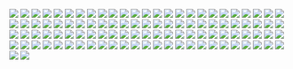 [![](ivop_ajfa.png)](https://github.com/ivop/rc-archive/raw/master/ivop/ivop_ajfa.xex)
[![](ivop_ara.png)](https://github.com/ivop/rc-archive/raw/master/ivop/ivop_ara.xex)
[![](ivop_a-river-runs-through-it.png)](https://github.com/ivop/rc-archive/raw/master/ivop/ivop_a-river-runs-through-it.xex)
[![](ivop_audi.png)](https://github.com/ivop/rc-archive/raw/master/ivop/ivop_audi.xex)
[![](ivop_bald-eagle.png)](https://github.com/ivop/rc-archive/raw/master/ivop/ivop_bald-eagle.xex)
[![](ivop_bar.png)](https://github.com/ivop/rc-archive/raw/master/ivop/ivop_bar.xex)
[![](ivop_bc_carnivore.png)](https://github.com/ivop/rc-archive/raw/master/ivop/ivop_bc_carnivore.xex)
[![](ivop_bc-no-lives-matter.png)](https://github.com/ivop/rc-archive/raw/master/ivop/ivop_bc-no-lives-matter.xex)
[![](ivop_black-no1.png)](https://github.com/ivop/rc-archive/raw/master/ivop/ivop_black-no1.xex)
[![](ivop_bloodletting.png)](https://github.com/ivop/rc-archive/raw/master/ivop/ivop_bloodletting.xex)
[![](ivop-book_of_souls.png)](https://github.com/ivop/rc-archive/raw/master/ivop/ivop-book_of_souls.xex)
[![](ivop_c-and-c-friendship.png)](https://github.com/ivop/rc-archive/raw/master/ivop/ivop_c-and-c-friendship.xex)
[![](ivop_casablanca.png)](https://github.com/ivop/rc-archive/raw/master/ivop/ivop_casablanca.xex)
[![](ivop_cash.png)](https://github.com/ivop/rc-archive/raw/master/ivop/ivop_cash.xex)
[![](ivop_cat-on-1050.png)](https://github.com/ivop/rc-archive/raw/master/ivop/ivop_cat-on-1050.xex)
[![](ivop_cat-ziggy.png)](https://github.com/ivop/rc-archive/raw/master/ivop/ivop_cat-ziggy.xex)
[![](ivop_chester-bennington.png)](https://github.com/ivop/rc-archive/raw/master/ivop/ivop_chester-bennington.xex)
[![](ivop_chris-cornell.png)](https://github.com/ivop/rc-archive/raw/master/ivop/ivop_chris-cornell.xex)
[![](ivop_commando.png)](https://github.com/ivop/rc-archive/raw/master/ivop/ivop_commando.xex)
[![](ivop_corona-beer.png)](https://github.com/ivop/rc-archive/raw/master/ivop/ivop_corona-beer.xex)
[![](ivop_corona.png)](https://github.com/ivop/rc-archive/raw/master/ivop/ivop_corona.xex)
[![](ivop-cougar-hairdog.png)](https://github.com/ivop/rc-archive/raw/master/ivop/ivop-cougar-hairdog.xex)
[![](ivop-delfador.png)](https://github.com/ivop/rc-archive/raw/master/ivop/ivop-delfador.xex)
[![](ivop_devils-bridge-ntsc.png)](https://github.com/ivop/rc-archive/raw/master/ivop/ivop_devils-bridge-ntsc.xex)
[![](ivop_devils-bridge.png)](https://github.com/ivop/rc-archive/raw/master/ivop/ivop_devils-bridge.xex)
[![](ivop_donald.png)](https://github.com/ivop/rc-archive/raw/master/ivop/ivop_donald.xex)
[![](ivop_dr-frankenstein.png)](https://github.com/ivop/rc-archive/raw/master/ivop/ivop_dr-frankenstein.xex)
[![](ivop_duran-duran-rio.png)](https://github.com/ivop/rc-archive/raw/master/ivop/ivop_duran-duran-rio.xex)
[![](ivop_duvall.png)](https://github.com/ivop/rc-archive/raw/master/ivop/ivop_duvall.xex)
[![](ivop-eddie.png)](https://github.com/ivop/rc-archive/raw/master/ivop/ivop-eddie.xex)
[![](ivop_et.png)](https://github.com/ivop/rc-archive/raw/master/ivop/ivop_et.xex)
[![](ivop_eurovision2020.png)](https://github.com/ivop/rc-archive/raw/master/ivop/ivop_eurovision2020.xex)
[![](ivop_ferrari.png)](https://github.com/ivop/rc-archive/raw/master/ivop/ivop_ferrari.xex)
[![](ivop_florence.png)](https://github.com/ivop/rc-archive/raw/master/ivop/ivop_florence.xex)
[![](ivop_freedumb.png)](https://github.com/ivop/rc-archive/raw/master/ivop/ivop_freedumb.xex)
[![](ivop_godfather.png)](https://github.com/ivop/rc-archive/raw/master/ivop/ivop_godfather.xex)
[![](ivop_grace-jones-island-life.png)](https://github.com/ivop/rc-archive/raw/master/ivop/ivop_grace-jones-island-life.xex)
[![](ivop_grolsch.png)](https://github.com/ivop/rc-archive/raw/master/ivop/ivop_grolsch.xex)
[![](ivop-guy2.png)](https://github.com/ivop/rc-archive/raw/master/ivop/ivop-guy2.xex)
[![](ivop-guy.png)](https://github.com/ivop/rc-archive/raw/master/ivop/ivop-guy.xex)
[![](ivop_heineken.png)](https://github.com/ivop/rc-archive/raw/master/ivop/ivop_heineken.xex)
[![](ivop_herbie.png)](https://github.com/ivop/rc-archive/raw/master/ivop/ivop_herbie.xex)
[![](ivop-highloard.png)](https://github.com/ivop/rc-archive/raw/master/ivop/ivop-highloard.xex)
[![](ivop_jim2.png)](https://github.com/ivop/rc-archive/raw/master/ivop/ivop_jim2.xex)
[![](ivop_jim.png)](https://github.com/ivop/rc-archive/raw/master/ivop/ivop_jim.xex)
[![](ivop-keith_flint2.png)](https://github.com/ivop/rc-archive/raw/master/ivop/ivop-keith_flint2.xex)
[![](ivop-keith_flint.png)](https://github.com/ivop/rc-archive/raw/master/ivop/ivop-keith_flint.xex)
[![](ivop-kinderdijk.png)](https://github.com/ivop/rc-archive/raw/master/ivop/ivop-kinderdijk.xex)
[![](ivop-konrad.png)](https://github.com/ivop/rc-archive/raw/master/ivop/ivop-konrad.xex)
[![](ivop_larry-norman.png)](https://github.com/ivop/rc-archive/raw/master/ivop/ivop_larry-norman.xex)
[![](ivop-lisboa.png)](https://github.com/ivop/rc-archive/raw/master/ivop/ivop-lisboa.xex)
[![](ivop-little_richard.png)](https://github.com/ivop/rc-archive/raw/master/ivop/ivop-little_richard.xex)
[![](ivop_lizzo.png)](https://github.com/ivop/rc-archive/raw/master/ivop/ivop_lizzo.xex)
[![](ivop_lostboys.png)](https://github.com/ivop/rc-archive/raw/master/ivop/ivop_lostboys.xex)
[![](ivop_maria_whitaker.png)](https://github.com/ivop/rc-archive/raw/master/ivop/ivop_maria_whitaker.xex)
[![](ivop_mbrain.png)](https://github.com/ivop/rc-archive/raw/master/ivop/ivop_mbrain.xex)
[![](ivop_meateater.png)](https://github.com/ivop/rc-archive/raw/master/ivop/ivop_meateater.xex)
[![](ivop_merckx.png)](https://github.com/ivop/rc-archive/raw/master/ivop/ivop_merckx.xex)
[![](ivop_metropolis.png)](https://github.com/ivop/rc-archive/raw/master/ivop/ivop_metropolis.xex)
[![](ivop_michael.png)](https://github.com/ivop/rc-archive/raw/master/ivop/ivop_michael.xex)
[![](ivop_miner2049er.png)](https://github.com/ivop/rc-archive/raw/master/ivop/ivop_miner2049er.xex)
[![](ivop_mm.png)](https://github.com/ivop/rc-archive/raw/master/ivop/ivop_mm.xex)
[![](ivop_northern-lights.png)](https://github.com/ivop/rc-archive/raw/master/ivop/ivop_northern-lights.xex)
[![](ivop_owl.png)](https://github.com/ivop/rc-archive/raw/master/ivop/ivop_owl.xex)
[![](ivop-pal-misplaced_childhood.png)](https://github.com/ivop/rc-archive/raw/master/ivop/ivop-pal-misplaced_childhood.xex)
[![](ivop_pg1.png)](https://github.com/ivop/rc-archive/raw/master/ivop/ivop_pg1.xex)
[![](ivop-piece_of_mind.png)](https://github.com/ivop/rc-archive/raw/master/ivop/ivop-piece_of_mind.xex)
[![](ivop_predator.png)](https://github.com/ivop/rc-archive/raw/master/ivop/ivop_predator.xex)
[![](ivop-priest.png)](https://github.com/ivop/rc-archive/raw/master/ivop/ivop-priest.xex)
[![](ivop_prime-cuts.png)](https://github.com/ivop/rc-archive/raw/master/ivop/ivop_prime-cuts.xex)
[![](ivop_prince_passport-20160211.png)](https://github.com/ivop/rc-archive/raw/master/ivop/ivop_prince_passport-20160211.xex)
[![](ivop_prince_purple_rain.png)](https://github.com/ivop/rc-archive/raw/master/ivop/ivop_prince_purple_rain.xex)
[![](ivop_pringles.png)](https://github.com/ivop/rc-archive/raw/master/ivop/ivop_pringles.xex)
[![](ivop_purple-rain.png)](https://github.com/ivop/rc-archive/raw/master/ivop/ivop_purple-rain.xex)
[![](ivop-rainbow_flag_ntsc.png)](https://github.com/ivop/rc-archive/raw/master/ivop/ivop-rainbow_flag_ntsc.xex)
[![](ivop-rainbow_flag.png)](https://github.com/ivop/rc-archive/raw/master/ivop/ivop-rainbow_flag.xex)
[![](ivop_remain_in_light.png)](https://github.com/ivop/rc-archive/raw/master/ivop/ivop_remain_in_light.xex)
[![](ivop_rib.png)](https://github.com/ivop/rc-archive/raw/master/ivop/ivop_rib.xex)
[![](ivop_rip.png)](https://github.com/ivop/rc-archive/raw/master/ivop/ivop_rip.xex)
[![](ivop_robocop.png)](https://github.com/ivop/rc-archive/raw/master/ivop/ivop_robocop.xex)
[![](ivop_screamadelica.png)](https://github.com/ivop/rc-archive/raw/master/ivop/ivop_screamadelica.xex)
[![](ivop_sharona.png)](https://github.com/ivop/rc-archive/raw/master/ivop/ivop_sharona.xex)
[![](ivop_signor-rossi.png)](https://github.com/ivop/rc-archive/raw/master/ivop/ivop_signor-rossi.xex)
[![](ivop_stinking-badges.png)](https://github.com/ivop/rc-archive/raw/master/ivop/ivop_stinking-badges.xex)
[![](ivop_suicidal.png)](https://github.com/ivop/rc-archive/raw/master/ivop/ivop_suicidal.xex)
[![](ivop_swan.png)](https://github.com/ivop/rc-archive/raw/master/ivop/ivop_swan.xex)
[![](ivop_technique.png)](https://github.com/ivop/rc-archive/raw/master/ivop/ivop_technique.xex)
[![](ivop_terminator.png)](https://github.com/ivop/rc-archive/raw/master/ivop/ivop_terminator.xex)
[![](ivop_the_essential_leonard_cohen.png)](https://github.com/ivop/rc-archive/raw/master/ivop/ivop_the_essential_leonard_cohen.xex)
[![](ivop_the-shining.png)](https://github.com/ivop/rc-archive/raw/master/ivop/ivop_the-shining.xex)
[![](ivop_the-thing.png)](https://github.com/ivop/rc-archive/raw/master/ivop/ivop_the-thing.xex)
[![](ivop_todd.png)](https://github.com/ivop/rc-archive/raw/master/ivop/ivop_todd.xex)
[![](ivop_tom_and_prince.png)](https://github.com/ivop/rc-archive/raw/master/ivop/ivop_tom_and_prince.xex)
[![](ivop_tomorrow-wendy.png)](https://github.com/ivop/rc-archive/raw/master/ivop/ivop_tomorrow-wendy.xex)
[![](ivop_tom-petty.png)](https://github.com/ivop/rc-archive/raw/master/ivop/ivop_tom-petty.xex)
[![](ivop-turrican.png)](https://github.com/ivop/rc-archive/raw/master/ivop/ivop-turrican.xex)
[![](ivop_vertigo.png)](https://github.com/ivop/rc-archive/raw/master/ivop/ivop_vertigo.xex)
[![](ivop_villeneuve.png)](https://github.com/ivop/rc-archive/raw/master/ivop/ivop_villeneuve.xex)
[![](ivop_violator.png)](https://github.com/ivop/rc-archive/raw/master/ivop/ivop_violator.xex)
[![](ivop_vu-banana.png)](https://github.com/ivop/rc-archive/raw/master/ivop/ivop_vu-banana.xex)
[![](ivop-windmill.png)](https://github.com/ivop/rc-archive/raw/master/ivop/ivop-windmill.xex)
[![](ivop_zandvoort1975.png)](https://github.com/ivop/rc-archive/raw/master/ivop/ivop_zandvoort1975.xex)
